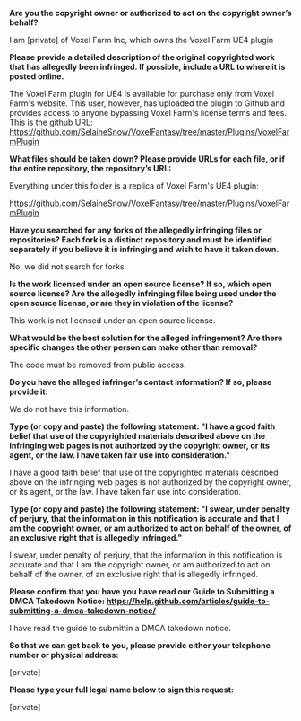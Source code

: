 **Are you the copyright owner or authorized to act on the copyright owner’s behalf?**  

I am [private] of Voxel Farm Inc, which owns the Voxel Farm UE4 plugin

**Please provide a detailed description of the original copyrighted work that has allegedly been infringed. If possible, include a URL to where it is posted online.**  

The Voxel Farm plugin for UE4 is available for purchase only from Voxel Farm's website. This user, however, has uploaded the plugin to Github and provides access to anyone bypassing Voxel Farm's license terms and fees. This is the github URL: https://github.com/SelaineSnow/VoxelFantasy/tree/master/Plugins/VoxelFarmPlugin

**What files should be taken down? Please provide URLs for each file, or if the entire repository, the repository’s URL:**  

Everything under this folder is a replica of Voxel Farm's UE4 plugin:

https://github.com/SelaineSnow/VoxelFantasy/tree/master/Plugins/VoxelFarmPlugin

**Have you searched for any forks of the allegedly infringing files or repositories? Each fork is a distinct repository and must be identified separately if you believe it is infringing and wish to have it taken down.**

No, we did not search for forks

**Is the work licensed under an open source license? If so, which open source license? Are the allegedly infringing files being used under the open source license, or are they in violation of the license?**  

This work is not licensed under an open source license.

**What would be the best solution for the alleged infringement? Are there specific changes the other person can make other than removal?**  

The code must be removed from public access.

**Do you have the alleged infringer’s contact information? If so, please provide it:**  

We do not have this information.

**Type (or copy and paste) the following statement: "I have a good faith belief that use of the copyrighted materials described above on the infringing web pages is not authorized by the copyright owner, or its agent, or the law. I have taken fair use into consideration."**  

I have a good faith belief that use of the copyrighted materials described above on the infringing web pages is not authorized by the copyright owner, or its agent, or the law. I have taken fair use into consideration.

**Type (or copy and paste) the following statement: "I swear, under penalty of perjury, that the information in this notification is accurate and that I am the copyright owner, or am authorized to act on behalf of the owner, of an exclusive right that is allegedly infringed."**  

I swear, under penalty of perjury, that the information in this notification is accurate and that I am the copyright owner, or am authorized to act on behalf of the owner, of an exclusive right that is allegedly infringed.

**Please confirm that you have you have read our Guide to Submitting a DMCA Takedown Notice: https://help.github.com/articles/guide-to-submitting-a-dmca-takedown-notice/**  
 
I have read the guide to submittin a DMCA takedown notice.

**So that we can get back to you, please provide either your telephone number or physical address:**  

[private]

**Please type your full legal name below to sign this request:**  

[private]
